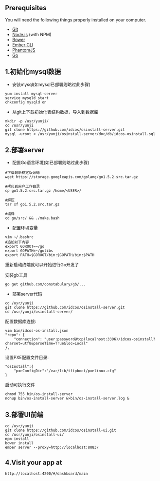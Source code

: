 ## Prerequisites

You will need the following things properly installed on your computer.

* [Git](http://git-scm.com/)
* [Node.js](http://nodejs.org/) (with NPM)
* [Bower](http://bower.io/)
* [Ember CLI](http://www.ember-cli.com/)
* [PhantomJS](http://phantomjs.org/)
* [Go](https://storage.googleapis.com/golang/go1.5.2.src.tar.gz)

## 1.初始化mysql数据
* 安装mysql(如mysql已部署则略过此步骤)
```
yum install mysql-server
service mysqld start
chkconfig mysqld on
```

* 从git上下载初始化表结构数据，导入到数据库
```
mkdir -p /usr/yunji/
cd /usr/yunji
git clone https://github.com/idcos/osinstall-server.git
mysql -uroot < /usr/yunji/osinstall-server/doc/db/idcos-osinstall.sql
```

## 2.部署server
* 配置Go语言环境(如已部署则略过此步骤)

```
#下载最新稳定版源码
wget https://storage.googleapis.com/golang/go1.5.2.src.tar.gz

#拷贝到用户工作目录
cp go1.5.2.src.tar.gz /home/<USER>/

#解压
tar xf go1.5.2.src.tar.gz

#编译
cd go/src/ && ./make.bash
```

* 配置环境变量

```
vim ~/.bashrc
#追加以下内容
export GOROOT=~/go
export GOPATH=~/golibs
export PATH=$GOROOT/bin:$GOPATH/bin:$PATH
```
重新启动终端就可以开始进行Go开发了


安装gb工具

`go get github.com/constabulary/gb/...`



* 部署server代码
```
cd /usr/yunji
git clone https://github.com/idcos/osinstall-server.git
cd /usr/yunji/osinstall-server/
```


配置数据库连接:
```
vim bin/idcos-os-install.json
"repo": {
    "connection": "user:password@tcp(localhost:3306)/idcos-osinstall?charset=utf8&parseTime=True&loc=Local"
},
```


设置PXE配置文件目录:
```
"osInstall":{
    "pxeConfigDir":"/var/lib/tftpboot/pxelinux.cfg"
}
```


启动可执行文件
```
chmod 755 bin/os-install-server
nohup bin/os-install-server &>bin/os-install-server.log &
```


## 3.部署UI前端
```
cd /usr/yunji
git clone https://github.com/idcos/osinstall-ui.git
cd /usr/yunji/osinstall-ui/
npm install
bower install
ember server --proxy=http://localhost:8083/
```

## 4.Visit your app at
`http://localhost:4200/#/dashboard/main`
